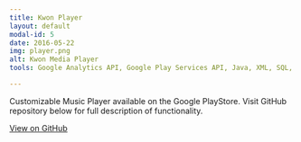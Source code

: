 ```yaml
---
title: Kwon Player
layout: default
modal-id: 5
date: 2016-05-22
img: player.png
alt: Kwon Media Player
tools: Google Analytics API, Google Play Services API, Java, XML, SQL, Android SDK, Android Studio, Material Design, Git

---
```


Customizable Music Player available on the Google PlayStore. Visit GitHub repository below for full description of functionality.

<div class="center-links">
    <a class="btn btn-md btn-outline github-project-link" href="https://github.com/MikeKwon36/KwonPlayer" target="_blank">
        <i class="fa fa-github"></i>
        <span class="small">View on GitHub</span>
    </a>
</div>
